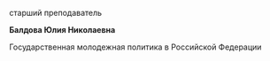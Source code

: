 старший преподаватель



**Балдова Юлия Николаевна**

Государственная молодежная политика в Российской Федерации